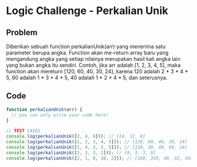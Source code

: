 # Logic Challenge - Perkalian Unik

## Problem

Diberikan sebuah function perkalianUnik(arr) yang menerima satu parameter berupa angka. Function akan me-return array baru yang mengandung angka yang setiap nilainya merupakan hasil kali angka lain yang bukan angka itu sendiri. Contoh, jika arr adalah [1, 2, 3, 4, 5], maka function akan mereturn [120, 60, 40, 30, 24], karena 120 adalah 2 * 3 * 4 * 5, 60 adalah 1 * 3 * 4 * 5, 40 adalah 1 * 2 * 4 * 5, dan seterusnya.

## Code

```JavaScript
function perkalianUnik(arr) {
  // you can only write your code here!
}

// TEST CASES
console.log(perkalianUnik([2, 4, 6])); // [24, 12, 8]
console.log(perkalianUnik([1, 2, 3, 4, 5])); // [120, 60, 40, 30, 24]
console.log(perkalianUnik([1, 4, 3, 2, 5])); // [120, 30, 40, 60, 24]
console.log(perkalianUnik([1, 3, 3, 1])); // [9, 3, 3, 9]
console.log(perkalianUnik([2, 1, 8, 10, 2])); // [160, 320, 40, 32, 160]
```
